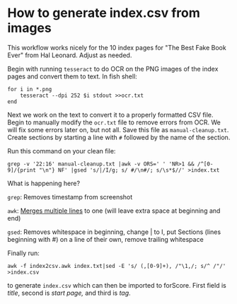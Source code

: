 # How to generate index.csv from images

This workflow works nicely for the 10 index pages for "The Best Fake Book Ever" from Hal Leonard. Adjust as needed.

Begin with running `tesseract` to do OCR on the PNG images of the index pages and convert them to text. In fish shell:

```
for i in *.png
    tesseract --dpi 252 $i stdout >>ocr.txt
end
```

Next we work on the text to convert it to a properly formatted CSV file. Begin to manually modify the `ocr.txt` file to remove errors from OCR. We will fix some errors later on, but not all. Save this file as `manual-cleanup.txt`. Create sections by starting a line with `#` followed by the name of the section.

Run this command on your clean file:

```
grep -v '22:16' manual-cleanup.txt |awk -v ORS=' ' 'NR>1 && /^[0-9]/{print "\n"} NF' |gsed 's/|/I/g; s/ #/\n#/; s/\s*$//' >index.txt
```
What is happening here?

`grep`: Removes timestamp from screenshot

`awk`: [Merges multiple lines](https://stackoverflow.com/questions/42237708/join-lines-depending-on-the-line-beginning
) to one (will leave extra space at beginning and end)

`gsed`: Removes whitespace in beginning, change | to I, put Sections (lines beginning with #) on a line of their own, remove trailing whitespace

Finally run:
```
awk -f index2csv.awk index.txt|sed -E 's/ (,[0-9]+), /"\1,/; s/^ /"/' >index.csv
```

to generate `index.csv` which can then be imported to forScore. First field is *title*, second is *start page,* and third is *tag*.